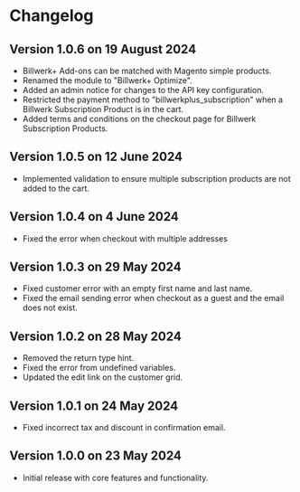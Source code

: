 # Changelog
## Version 1.0.6 on 19 August 2024
- Billwerk+ Add-ons can be matched with Magento simple products.
- Renamed the module to "Billwerk+ Optimize".
- Added an admin notice for changes to the API key configuration.
- Restricted the payment method to "billwerkplus_subscription" when a Billwerk Subscription Product is in the cart.
- Added terms and conditions on the checkout page for Billwerk Subscription Products.

## Version 1.0.5 on 12 June 2024
- Implemented validation to ensure multiple subscription products are not added to the cart.

## Version 1.0.4 on 4 June 2024
- Fixed the error when checkout with multiple addresses

## Version 1.0.3 on 29 May 2024
- Fixed customer error with an empty first name and last name.
- Fixed the email sending error when checkout as a guest and the email does not exist.

## Version 1.0.2 on 28 May 2024
- Removed the return type hint.
- Fixed the error from undefined variables.
- Updated the edit link on the customer grid.

## Version 1.0.1 on 24 May 2024
- Fixed incorrect tax and discount in confirmation email.

## Version 1.0.0 on 23 May 2024
- Initial release with core features and functionality.